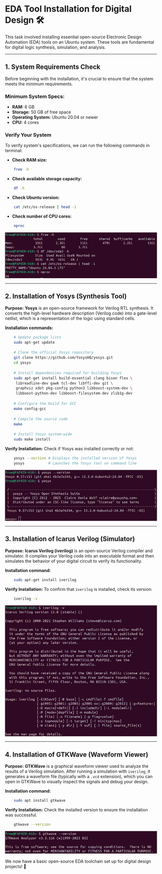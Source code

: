 # EDA Tool Installation for Digital Design 🛠️

This task involved installing essential open-source Electronic Design Automation (EDA) tools on an Ubuntu system. These tools are fundamental for digital logic synthesis, simulation, and analysis.

---
## 1. System Requirements Check

Before beginning with the installation, it's crucial to ensure that the system meets the minimum requirements.
### Minimum System Specs:

- **RAM:** 6 GB
- **Storage:** 50 GB of free space
- **Operating System:** Ubuntu 20.04 or newer
- **CPU:** 4 cores

### Verify Your System

To verify system's specifications, we can run the following commands in terminal:

- **Check RAM size:**
```bash
    free -h
```

- **Check available storage capacity:**    
```bash
	df -h
```

- **Check Ubuntu version:**
```bash
    cat /etc/os-release | head -1
```

- **Check number of CPU cores:**    
```bash
    nproc
```

![system check](images/system_check.jpeg)

---
## 2. Installation of Yosys (Synthesis Tool)

**Purpose:** **Yosys** is an open-source framework for Verilog RTL synthesis. It converts the high-level hardware description (Verilog code) into a gate-level netlist, which is a representation of the logic using standard cells.

**Installation commands:**
```bash
    # Update package lists
    sudo apt-get update
    
    # Clone the official Yosys repository
    git clone https://github.com/YosysHQ/yosys.git
    cd yosys
    
    # Install dependencies required for building Yosys
    sudo apt-get install build-essential clang bison flex \
     libreadline-dev gawk tcl-dev libffi-dev git \
     graphviz xdot pkg-config python3 libboost-system-dev \
     libboost-python-dev libboost-filesystem-dev zlib1g-dev 
    
    # Configure the build for GCC
    make config-gcc
    
    # Compile the source code 
    make
    
    # Install Yosys system-wide
    sudo make install
```

**Verify Installation:** Check if Yosys was installed correctly or not:
```bash
    yosys --version # Displays the installed version of Yosys
    yosys           # Launches the Yosys tool on command line
```

![yosys verification](images/yosys.jpeg)

___
## 3. Installation of Icarus Verilog (Simulator)

**Purpose:** **Icarus Verilog (iverilog)** is an open-source Verilog compiler and simulator. It compiles your Verilog code into an executable format and then simulates the behavior of your digital circuit to verify its functionality.

**Installation command:** 
```bash
    sudo apt-get install iverilog
```

**Verify Installation:** To confirm that `iverilog` is installed, check its version:
```bash
    iverilog -v
```

![iverilog verification](images/iverilog.jpeg)

---
## 4. Installation of GTKWave (Waveform Viewer)

**Purpose:** **GTKWave** is a graphical waveform viewer used to analyze the results of a Verilog simulation. After running a simulation with `iverilog`, it generates a waveform file (typically with a `.vcd` extension), which you can open in GTKWave to visually inspect the signals and debug your design.

**Installation command:** 
```bash
    sudo apt install gtkwave
```

**Verify Installation:** Check the installed version to ensure the installation was successful.
```bash
    gtkwave --version
```

![gtkwave verification](images/gtkwave.jpeg)


We now have a basic open-source EDA toolchain set up for digital design projects! 🎉
